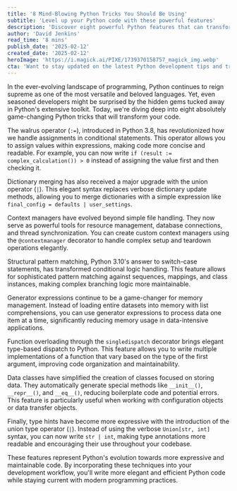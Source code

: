 ```yaml
---
title: '8 Mind-Blowing Python Tricks You Should Be Using'
subtitle: 'Level up your Python code with these powerful features'
description: 'Discover eight powerful Python features that can transform your coding practice. From the innovative walrus operator to memory-efficient generator expressions, these advanced techniques will help you write more elegant and efficient code.'
author: 'David Jenkins'
read_time: '8 mins'
publish_date: '2025-02-12'
created_date: '2025-02-12'
heroImage: 'https://i.magick.ai/PIXE/1739370158757_magick_img.webp'
cta: 'Want to stay updated on the latest Python development tips and tricks? Follow us on LinkedIn for regular insights, tutorials, and discussions about modern Python programming practices!'
---
```


In the ever-evolving landscape of programming, Python continues to reign supreme as one of the most versatile and beloved languages. Yet, even seasoned developers might be surprised by the hidden gems tucked away in Python's extensive toolkit. Today, we're diving deep into eight absolutely game-changing Python tricks that will transform your code.

The walrus operator (`:=`), introduced in Python 3.8, has revolutionized how we handle assignments in conditional statements. This operator allows you to assign values within expressions, making code more concise and readable. For example, you can now write `if (result := complex_calculation()) > 0` instead of assigning the value first and then checking it.

Dictionary merging has also received a major upgrade with the union operator (`|`). This elegant syntax replaces verbose dictionary update methods, allowing you to merge dictionaries with a simple expression like `final_config = defaults | user_settings`.

Context managers have evolved beyond simple file handling. They now serve as powerful tools for resource management, database connections, and thread synchronization. You can create custom context managers using the `@contextmanager` decorator to handle complex setup and teardown operations elegantly.

Structural pattern matching, Python 3.10's answer to switch-case statements, has transformed conditional logic handling. This feature allows for sophisticated pattern matching against sequences, mappings, and class instances, making complex branching logic more maintainable.

Generator expressions continue to be a game-changer for memory management. Instead of loading entire datasets into memory with list comprehensions, you can use generator expressions to process data one item at a time, significantly reducing memory usage in data-intensive applications.

Function overloading through the `singledispatch` decorator brings elegant type-based dispatch to Python. This feature allows you to write multiple implementations of a function that vary based on the type of the first argument, improving code organization and maintainability.

Data classes have simplified the creation of classes focused on storing data. They automatically generate special methods like `__init__()`, `__repr__()`, and `__eq__()`, reducing boilerplate code and potential errors. This feature is particularly useful when working with configuration objects or data transfer objects.

Finally, type hints have become more expressive with the introduction of the union type operator (`|`). Instead of using the verbose `Union[str, int]` syntax, you can now write `str | int`, making type annotations more readable and encouraging their use throughout your codebase.

These features represent Python's evolution towards more expressive and maintainable code. By incorporating these techniques into your development workflow, you'll write more elegant and efficient Python code while staying current with modern programming practices.